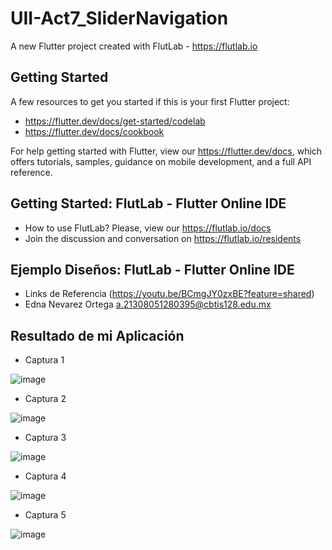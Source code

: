 # UII-Act7_SliderNavigation

A new Flutter project created with FlutLab - https://flutlab.io

## Getting Started

A few resources to get you started if this is your first Flutter project:

- https://flutter.dev/docs/get-started/codelab
- https://flutter.dev/docs/cookbook

For help getting started with Flutter, view our
https://flutter.dev/docs, which offers tutorials,
samples, guidance on mobile development, and a full API reference.

## Getting Started: FlutLab - Flutter Online IDE

- How to use FlutLab? Please, view our https://flutlab.io/docs
- Join the discussion and conversation on https://flutlab.io/residents

## Ejemplo Diseños: FlutLab - Flutter Online IDE

- Links de Referencia  (https://youtu.be/BCmgJY0zxBE?feature=shared)
- Edna Nevarez Ortega a.21308051280395@cbtis128.edu.mx

## Resultado de mi Aplicación

- Captura 1

![image](https://github.com/NevarezOrtegaEdna/UII-Act7_Slider/assets/143743281/b9d6047d-5a92-48e3-b2e5-d6ec76313fc4)

- Captura 2
  
![image](https://github.com/NevarezOrtegaEdna/UII-Act7_Slider/assets/143743281/bae48863-8558-444e-ab16-448399b80b91)

- Captura 3

![image](https://github.com/NevarezOrtegaEdna/UII-Act7_Slider/assets/143743281/76cc8643-250f-4b6d-8756-caa7976a3b9f)

- Captura 4

![image](https://github.com/NevarezOrtegaEdna/UII-Act7_Slider/assets/143743281/3a90a1ac-7ee1-4330-9df7-1ffa9797e459)

- Captura 5

![image](https://github.com/NevarezOrtegaEdna/UII-Act7_Slider/assets/143743281/612baf04-d427-4716-bdf0-458f44add042)
